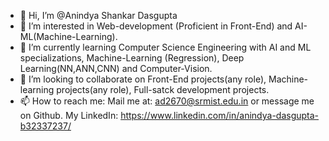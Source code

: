 - 👋 Hi, I’m @Anindya Shankar Dasgupta
- 👀 I’m interested in Web-development (Proficient in Front-End) and AI-ML(Machine-Learning).
- 🌱 I’m currently learning Computer Science Engineering with AI and ML specializations, Machine-Learning (Regression), Deep Learning(NN,ANN,CNN) and Computer-Vision.
- 💞️ I’m looking to collaborate on Front-End projects(any role), Machine-learning projects(any role), Full-satck development projects.
- 📫 How to reach me: Mail me at: ad2670@srmist.edu.in or message me on Github.
My LinkedIn:  https://www.linkedin.com/in/anindya-dasgupta-b32337237/
